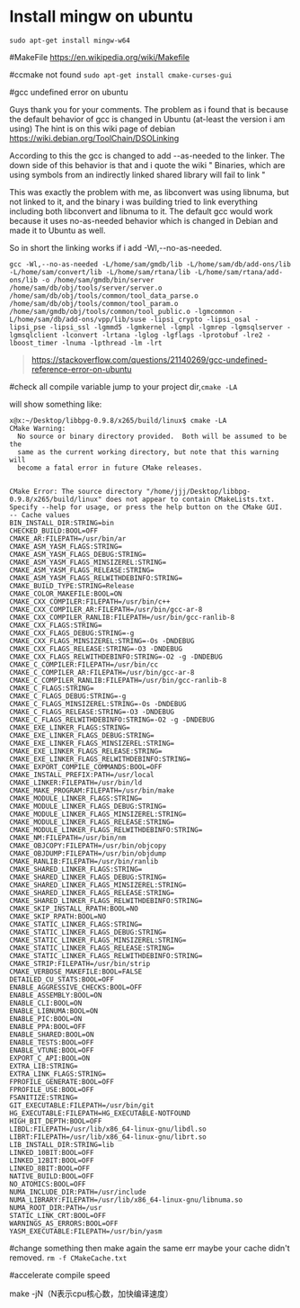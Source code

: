 # Install mingw on ubuntu
``sudo apt-get install mingw-w64``

#MakeFile
https://en.wikipedia.org/wiki/Makefile


#ccmake not found
``sudo apt-get install cmake-curses-gui``

#gcc undefined error on ubuntu


Guys thank you for your comments. The problem as i found that is because the default behavior of gcc is changed in Ubuntu (at-least the version i am using) The hint is on this wiki page of debian https://wiki.debian.org/ToolChain/DSOLinking

According to this the gcc is changed to add --as-needed to the linker. The down side of this behavior is that and i quote the wiki " Binaries, which are using symbols from an indirectly linked shared library will fail to link "

This was exactly the problem with me, as libconvert was using libnuma, but not linked to it, and the binary i was building tried to link everything including both libconvert and libnuma to it. The default gcc would work because it uses no-as-needed behavior which is changed in Debian and made it to Ubuntu as well.

So in short the linking works if i add -Wl,--no-as-needed.

```gcc -Wl,--no-as-needed -L/home/sam/gmdb/lib -L/home/sam/db/add-ons/lib -L/home/sam/convert/lib -L/home/sam/rtana/lib -L/home/sam/rtana/add-ons/lib -o /home/sam/gmdb/bin/server /home/sam/db/obj/tools/server/server.o /home/sam/db/obj/tools/common/tool_data_parse.o /home/sam/db/obj/tools/common/tool_param.o /home/sam/gmdb/obj/tools/common/tool_public.o -lgmcommon -L/home/sam/db/add-ons/vpp/lib/suse -lipsi_crypto -lipsi_osal -lipsi_pse -lipsi_ssl -lgmmd5 -lgmkernel -lgmpl -lgmrep -lgmsqlserver -lgmsqlclient -lconvert -lrtana -lglog -lgflags -lprotobuf -lre2 -lboost_timer -lnuma -lpthread -lm -lrt```

>https://stackoverflow.com/questions/21140269/gcc-undefined-reference-error-on-ubuntu


#check all compile variable 
jump to your project dir,``cmake -LA``

will show something like:

```
x@x:~/Desktop/libbpg-0.9.8/x265/build/linux$ cmake -LA
CMake Warning:
  No source or binary directory provided.  Both will be assumed to be the
  same as the current working directory, but note that this warning will
  become a fatal error in future CMake releases.


CMake Error: The source directory "/home/jjj/Desktop/libbpg-0.9.8/x265/build/linux" does not appear to contain CMakeLists.txt.
Specify --help for usage, or press the help button on the CMake GUI.
-- Cache values
BIN_INSTALL_DIR:STRING=bin
CHECKED_BUILD:BOOL=OFF
CMAKE_AR:FILEPATH=/usr/bin/ar
CMAKE_ASM_YASM_FLAGS:STRING=
CMAKE_ASM_YASM_FLAGS_DEBUG:STRING=
CMAKE_ASM_YASM_FLAGS_MINSIZEREL:STRING=
CMAKE_ASM_YASM_FLAGS_RELEASE:STRING=
CMAKE_ASM_YASM_FLAGS_RELWITHDEBINFO:STRING=
CMAKE_BUILD_TYPE:STRING=Release
CMAKE_COLOR_MAKEFILE:BOOL=ON
CMAKE_CXX_COMPILER:FILEPATH=/usr/bin/c++
CMAKE_CXX_COMPILER_AR:FILEPATH=/usr/bin/gcc-ar-8
CMAKE_CXX_COMPILER_RANLIB:FILEPATH=/usr/bin/gcc-ranlib-8
CMAKE_CXX_FLAGS:STRING=
CMAKE_CXX_FLAGS_DEBUG:STRING=-g
CMAKE_CXX_FLAGS_MINSIZEREL:STRING=-Os -DNDEBUG
CMAKE_CXX_FLAGS_RELEASE:STRING=-O3 -DNDEBUG
CMAKE_CXX_FLAGS_RELWITHDEBINFO:STRING=-O2 -g -DNDEBUG
CMAKE_C_COMPILER:FILEPATH=/usr/bin/cc
CMAKE_C_COMPILER_AR:FILEPATH=/usr/bin/gcc-ar-8
CMAKE_C_COMPILER_RANLIB:FILEPATH=/usr/bin/gcc-ranlib-8
CMAKE_C_FLAGS:STRING=
CMAKE_C_FLAGS_DEBUG:STRING=-g
CMAKE_C_FLAGS_MINSIZEREL:STRING=-Os -DNDEBUG
CMAKE_C_FLAGS_RELEASE:STRING=-O3 -DNDEBUG
CMAKE_C_FLAGS_RELWITHDEBINFO:STRING=-O2 -g -DNDEBUG
CMAKE_EXE_LINKER_FLAGS:STRING=
CMAKE_EXE_LINKER_FLAGS_DEBUG:STRING=
CMAKE_EXE_LINKER_FLAGS_MINSIZEREL:STRING=
CMAKE_EXE_LINKER_FLAGS_RELEASE:STRING=
CMAKE_EXE_LINKER_FLAGS_RELWITHDEBINFO:STRING=
CMAKE_EXPORT_COMPILE_COMMANDS:BOOL=OFF
CMAKE_INSTALL_PREFIX:PATH=/usr/local
CMAKE_LINKER:FILEPATH=/usr/bin/ld
CMAKE_MAKE_PROGRAM:FILEPATH=/usr/bin/make
CMAKE_MODULE_LINKER_FLAGS:STRING=
CMAKE_MODULE_LINKER_FLAGS_DEBUG:STRING=
CMAKE_MODULE_LINKER_FLAGS_MINSIZEREL:STRING=
CMAKE_MODULE_LINKER_FLAGS_RELEASE:STRING=
CMAKE_MODULE_LINKER_FLAGS_RELWITHDEBINFO:STRING=
CMAKE_NM:FILEPATH=/usr/bin/nm
CMAKE_OBJCOPY:FILEPATH=/usr/bin/objcopy
CMAKE_OBJDUMP:FILEPATH=/usr/bin/objdump
CMAKE_RANLIB:FILEPATH=/usr/bin/ranlib
CMAKE_SHARED_LINKER_FLAGS:STRING=
CMAKE_SHARED_LINKER_FLAGS_DEBUG:STRING=
CMAKE_SHARED_LINKER_FLAGS_MINSIZEREL:STRING=
CMAKE_SHARED_LINKER_FLAGS_RELEASE:STRING=
CMAKE_SHARED_LINKER_FLAGS_RELWITHDEBINFO:STRING=
CMAKE_SKIP_INSTALL_RPATH:BOOL=NO
CMAKE_SKIP_RPATH:BOOL=NO
CMAKE_STATIC_LINKER_FLAGS:STRING=
CMAKE_STATIC_LINKER_FLAGS_DEBUG:STRING=
CMAKE_STATIC_LINKER_FLAGS_MINSIZEREL:STRING=
CMAKE_STATIC_LINKER_FLAGS_RELEASE:STRING=
CMAKE_STATIC_LINKER_FLAGS_RELWITHDEBINFO:STRING=
CMAKE_STRIP:FILEPATH=/usr/bin/strip
CMAKE_VERBOSE_MAKEFILE:BOOL=FALSE
DETAILED_CU_STATS:BOOL=OFF
ENABLE_AGGRESSIVE_CHECKS:BOOL=OFF
ENABLE_ASSEMBLY:BOOL=ON
ENABLE_CLI:BOOL=ON
ENABLE_LIBNUMA:BOOL=ON
ENABLE_PIC:BOOL=ON
ENABLE_PPA:BOOL=OFF
ENABLE_SHARED:BOOL=ON
ENABLE_TESTS:BOOL=OFF
ENABLE_VTUNE:BOOL=OFF
EXPORT_C_API:BOOL=ON
EXTRA_LIB:STRING=
EXTRA_LINK_FLAGS:STRING=
FPROFILE_GENERATE:BOOL=OFF
FPROFILE_USE:BOOL=OFF
FSANITIZE:STRING=
GIT_EXECUTABLE:FILEPATH=/usr/bin/git
HG_EXECUTABLE:FILEPATH=HG_EXECUTABLE-NOTFOUND
HIGH_BIT_DEPTH:BOOL=OFF
LIBDL:FILEPATH=/usr/lib/x86_64-linux-gnu/libdl.so
LIBRT:FILEPATH=/usr/lib/x86_64-linux-gnu/librt.so
LIB_INSTALL_DIR:STRING=lib
LINKED_10BIT:BOOL=OFF
LINKED_12BIT:BOOL=OFF
LINKED_8BIT:BOOL=OFF
NATIVE_BUILD:BOOL=OFF
NO_ATOMICS:BOOL=OFF
NUMA_INCLUDE_DIR:PATH=/usr/include
NUMA_LIBRARY:FILEPATH=/usr/lib/x86_64-linux-gnu/libnuma.so
NUMA_ROOT_DIR:PATH=/usr
STATIC_LINK_CRT:BOOL=OFF
WARNINGS_AS_ERRORS:BOOL=OFF
YASM_EXECUTABLE:FILEPATH=/usr/bin/yasm

```


#change something then make again the same err
maybe your cache didn't removed.
``rm -f CMakeCache.txt``




#accelerate compile speed

make -jN（N表示cpu核心数，加快编译速度）